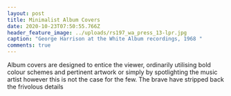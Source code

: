```yaml
---
layout: post
title: Minimalist Album Covers
date: 2020-10-23T07:50:55.766Z
header_feature_image: ../uploads/rs197_wa_press_13-lpr.jpg
caption: "George Harrison at the White Album recordings, 1968 "
comments: true
---
```

Album covers are designed to entice the viewer, ordinarily utilising bold colour schemes and pertinent artwork or simply by spotlighting the music artist however this is not the case for the few. The brave have stripped back the frivolous details